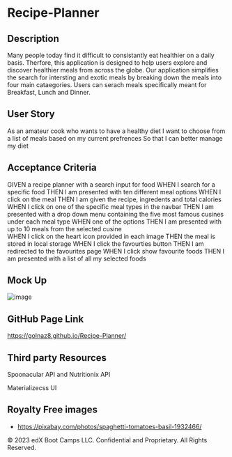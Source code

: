 # Recipe-Planner

## Description
Many people today find it difficult to consistantly eat healthier on a daily basis. Therfore, this application is designed to help users explore and discover healthier meals from across the globe. Our application simplifies the search for intersting and exotic meals by breaking down the meals into four main cataegories. Users can serach meals specifically meant for Breakfast, Lunch and Dinner. 

## User Story
As an amateur cook who wants to have a healthy diet
I want to choose from a list of meals based on my current prefrences
So that I can better manage my diet

## Acceptance Criteria

GIVEN a recipe planner with a search input for food 
WHEN I search for a specific food 
THEN I am presented with ten different meal options
WHEN I click on the meal 
THEN I am given the recipe, ingredents and total calories 
WHEN I click on one of the specific meal types in the navbar 
THEN I am presented with a drop down menu containing the five most famous cusines under each meal type
WHEN one of the options 
THEN I am presented with up to 10 meals from the selected cusine  
WHEN I click on the heart icon provided in each image 
THEN the meal is stored in local storage 
WHEN I click the favourties button 
THEN I am redirected to the favourites page 
WHEN I click show favourite foods 
THEN I am presented with a list of all my selected foods 

## Mock Up 

![image](https://github.com/Golnaz8/Recipe-Planner/assets/133593128/0dd80c3c-878c-44a3-8b77-128df2a67829)

## GitHub Page Link 

https://golnaz8.github.io/Recipe-Planner/

## Third party Resources

Spoonacular API and Nutritionix API

Materializecss UI

## Royalty Free images

* https://pixabay.com/photos/spaghetti-tomatoes-basil-1932466/



© 2023 edX Boot Camps LLC. Confidential and Proprietary. All Rights Reserved.
